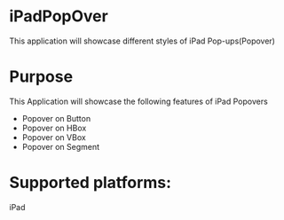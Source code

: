 iPadPopOver
===========

This application will showcase different styles of iPad Pop-ups(Popover)


# Purpose
This Application will showcase the following features of iPad Popovers

* Popover on Button
* Popover on HBox
* Popover on VBox
* Popover on Segment

# Supported platforms:
iPad

